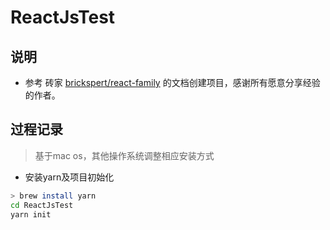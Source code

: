 # ReactJsTest

## 说明
- 参考 砖家 [brickspert/react-family](https://github.com/brickspert/react-family) 的文档创建项目，感谢所有愿意分享经验的作者。

## 过程记录

> 基于mac os，其他操作系统调整相应安装方式

- 安装yarn及项目初始化

```bash
> brew install yarn
cd ReactJsTest
yarn init

```